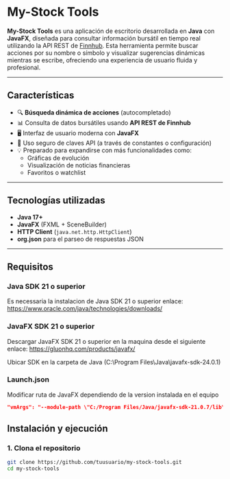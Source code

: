 # My-Stock Tools

**My-Stock Tools** es una aplicación de escritorio desarrollada en **Java** con **JavaFX**, diseñada para consultar información bursátil en tiempo real utilizando la API REST de [Finnhub](https://finnhub.io/). Esta herramienta permite buscar acciones por su nombre o símbolo y visualizar sugerencias dinámicas mientras se escribe, ofreciendo una experiencia de usuario fluida y profesional.

---

## Características

- 🔍 **Búsqueda dinámica de acciones** (autocompletado)
- 📊 Consulta de datos bursátiles usando **API REST de Finnhub**
- 🖥️ Interfaz de usuario moderna con **JavaFX**
- 🔐 Uso seguro de claves API (a través de constantes o configuración)
- 💡 Preparado para expandirse con más funcionalidades como:
  - Gráficas de evolución
  - Visualización de noticias financieras
  - Favoritos o watchlist

---

## Tecnologías utilizadas

- **Java 17+**
- **JavaFX** (FXML + SceneBuilder)
- **HTTP Client** (`java.net.http.HttpClient`)
- **org.json** para el parseo de respuestas JSON

---

## Requisitos

### Java SDK 21 o superior
Es necessaria la instalacion de Java SDK 21 o superior enlace: https://www.oracle.com/java/technologies/downloads/

### JavaFX SDK 21 o superior
Descargar JavaFX SDK 21 o superior en la maquina desde el siguiente enlace: https://gluonhq.com/products/javafx/

Ubicar SDK en la carpeta de Java (C:\Program Files\Java\javafx-sdk-24.0.1)

### Launch.json

Modificar ruta de JavaFX dependiendo de la version instalada en el equipo
```json
"vmArgs": "--module-path \"C:/Program Files/Java/javafx-sdk-21.0.7/lib\" --add-modules javafx.controls,javafx.fxml"
```

## Instalación y ejecución

### 1. Clona el repositorio

```bash
git clone https://github.com/tuusuario/my-stock-tools.git
cd my-stock-tools
```